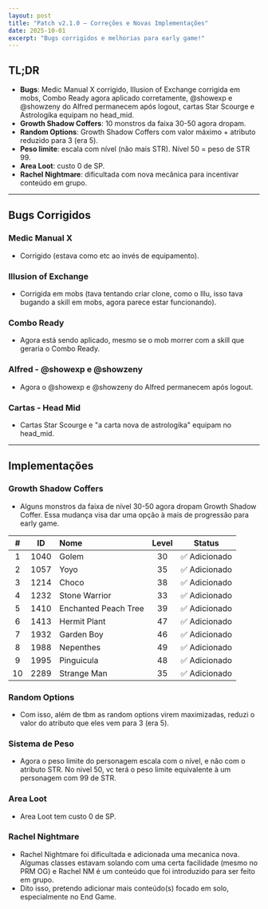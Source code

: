 ```yaml
---
layout: post
title: "Patch v2.1.0 — Correções e Novas Implementações"
date: 2025-10-01
excerpt: "Bugs corrigidos e melhorias para early game!"
---
```


<div class="post-header">
  <div class="post-meta">

  </div>
</div>

## TL;DR
- **Bugs**: Medic Manual X corrigido, Illusion of Exchange corrigida em mobs, Combo Ready agora aplicado corretamente, @showexp e @showzeny do Alfred permanecem após logout, cartas Star Scourge e Astrologika equipam no head_mid.
- **Growth Shadow Coffers**: 10 monstros da faixa 30-50 agora dropam.
- **Random Options**: Growth Shadow Coffers com valor máximo + atributo reduzido para 3 (era 5).
- **Peso limite**: escala com nível (não mais STR). Nível 50 = peso de STR 99.
- **Area Loot**: custo 0 de SP.
- **Rachel Nightmare**: dificultada com nova mecânica para incentivar conteúdo em grupo.

---

## Bugs Corrigidos

### **Medic Manual X**
- Corrigido (estava como etc ao invés de equipamento).

### **Illusion of Exchange**
- Corrigida em mobs (tava tentando criar clone, como o Illu, isso tava bugando a skill em mobs, agora parece estar funcionando).

### **Combo Ready**
- Agora está sendo aplicado, mesmo se o mob morrer com a skill que geraria o Combo Ready.

### **Alfred - @showexp e @showzeny**
- Agora o @showexp e @showzeny do Alfred permanecem após logout.

### **Cartas - Head Mid**
- Cartas Star Scourge e "a carta nova de astrologika" equipam no head_mid.

---

## Implementações

### **Growth Shadow Coffers**
- Alguns monstros da faixa de nível 30-50 agora dropam Growth Shadow Coffer. Essa mudança visa dar uma opção à mais de progressão para early game.

| **#** | **ID** | **Nome** | **Level** | **Status** |
|:-----:|:------:|:---------|:---------:|:----------:|
| 1 | 1040 | Golem | 30 | ✅ Adicionado |
| 2 | 1057 | Yoyo | 35 | ✅ Adicionado |
| 3 | 1214 | Choco | 38 | ✅ Adicionado |
| 4 | 1232 | Stone Warrior | 33 | ✅ Adicionado |
| 5 | 1410 | Enchanted Peach Tree | 39 | ✅ Adicionado |
| 6 | 1413 | Hermit Plant | 47 | ✅ Adicionado |
| 7 | 1932 | Garden Boy | 46 | ✅ Adicionado |
| 8 | 1988 | Nepenthes | 49 | ✅ Adicionado |
| 9 | 1995 | Pinguicula | 48 | ✅ Adicionado |
| 10 | 2289 | Strange Man | 35 | ✅ Adicionado |

### **Random Options**
- Com isso, além de tbm as random options virem maximizadas, reduzi o valor do atributo que eles vem para 3 (era 5).

### **Sistema de Peso**
- Agora o peso limite do personagem escala com o nível, e não com o atributo STR. No nivel 50, vc terá o peso limite equivalente à um personagem com 99 de STR.

### **Area Loot**
- Area Loot tem custo 0 de SP.

### **Rachel Nightmare**
- Rachel Nightmare foi dificultada e adicionada uma mecanica nova. Algumas classes estavam solando com uma certa facilidade (mesmo no PRM OG) e Rachel NM é um conteúdo que foi introduzido para ser feito em grupo.
- Dito isso, pretendo adicionar mais conteúdo(s) focado em solo, especialmente no End Game.
